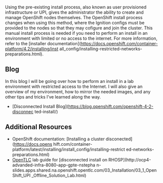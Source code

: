 Using the pre-existing install process, also known as user provisioned
infrastructure or UPI, gives the administrator the ability to create and
manage OpenShift nodes themselves. The OpenShift install process changes when
using this method, where the Ignition configs must be provided to the nodes
so that they may cofigure and join the cluster. This manual install process
is needed if you need to perform an install in an environment with limited or
no access to the internet. For more information, refer to the [installer
documentation](https://docs.openshift.com/container-platform/4.2/installing/inst
all_config/installing-restricted-networks-preparations.html).

## Blog

In this blog I will be going over how to perform an install in a lab
environment with restricted access to the Internet. I will also give an
overview of my environment, how to mirror the needed images, and any other
tips and tricks I’ve learned along the way.

* [Disconnected Install Blog](https://blog.openshift.com/openshift-4-2-disconnec
ted-install/)

## Additional Resources

* OpenShift documentation: [Installing a cluster disconected](https://docs.opens
hift.com/container-platform/latest/installing/install_config/installing-restrict
ed-networks-preparations.html)
* [OpenTLC](https://labs.opentlc.com/catalog/explorer) lab guide for 
[disconnected install on RHOSP](http://ocp4-advanded-infra-8080-app-gpte-nstepha
n-slides.apps.shared.na.openshift.opentlc.com/03_Installation/03_1_OpenShift_UPI
_Offline_Solution_Lab.html)
